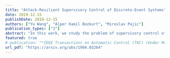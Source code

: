 ```yaml
---
title: "Attack-Resilient Supervisory Control of Discrete-Event Systems"
date: 2019-12-15
publishDate: 2019-12-15
authors: ["Yu Wang", "Alper Kamil Bozkurt", "Miroslav Pajic"]
publication_types: ["2"]
abstract: "In this work, we study the problem of supervisory control of discrete-event systems (DES) in the presence of attacks that tamper with inputs and outputs of the plant. We consider a very general system setup as we focus on both deterministic and nondeterministic plants that we model as finite state transducers (FSTs); this also covers the conventional approach to modeling DES as deterministic finite automata. Furthermore, we cover a wide class of attacks that can nondeterministically add, remove, or rewrite a sensing and/or actuation word to any word from predefined regular languages, and show how such attacks can be modeled by nondeterministic FSTs; we also present how the use of FSTs facilitates modeling realistic (and very complex) attacks, as well as provides the foundation for design of attack-resilient supervisory controllers. Specifically, we first consider the supervisory control problem for deterministic plants with attacks (i) only on their sensors, (ii) only on their actuators, and (iii) both on their sensors and actuators. For each case, we develop new conditions for controllability in the presence of attacks, as well as synthesizing algorithms to obtain FST-based description of such attack-resilient supervisors. A derived resilient controller provides a set of all safe control words that can keep the plant work desirably even in the presence of corrupted observation and/or if the control words are subjected to actuation attacks. Then, we extend the controllability theorems and the supervisor synthesizing algorithms to nondeterministic plants that satisfy a nonblocking condition. Finally, we illustrate applicability of our methodology on several examples and numerical case-studies."
featured: true
# publication: "*IEEE Transactions on Automatic Control (TAC) (Under Review)*"
url_pdf: "https://arxiv.org/abs/1904.03264"
---
```


